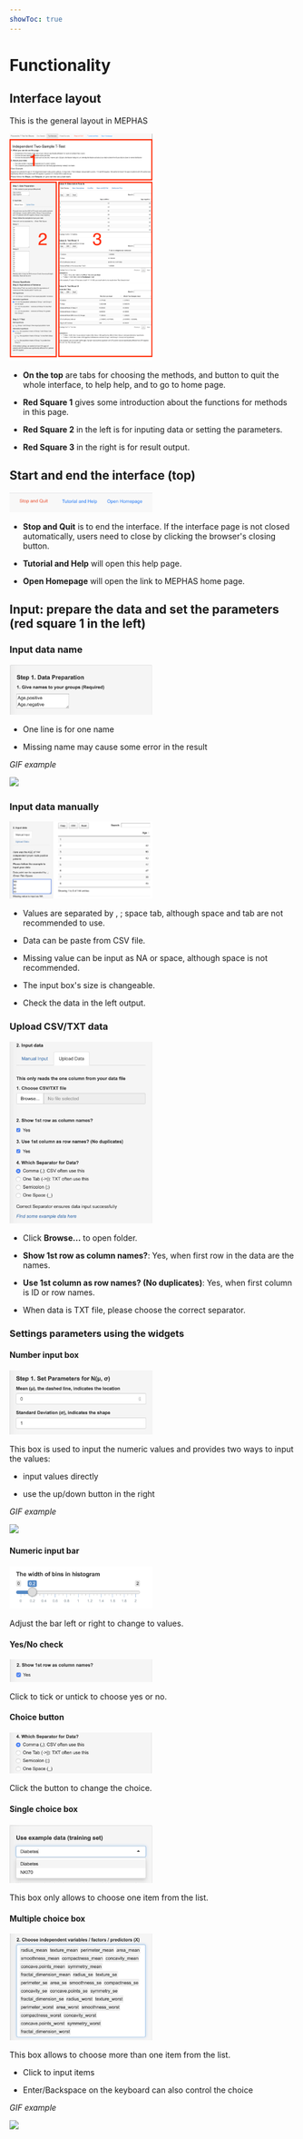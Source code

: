```yaml
---
showToc: true
---
```


# Functionality

## Interface layout

This is the general layout in MEPHAS

<img src="/images/layout.png" width="50%">

- **On the top** are tabs for choosing the methods, and button to quit the whole interface, to help help, and to go to home page.

- **Red Square 1** gives some introduction about the functions for methods in this page.

- **Red Square 2** in the left is for inputing data or setting the parameters.

- **Red Square 3** in the right is for result output.

## Start and end the interface (top)

<img src="/images/head.png" width="50%">

- **Stop and Quit** is to end the interface. If the interface page is not closed automatically, users need to close by clicking the browser's closing button. 

- **Tutorial and Help** will open this help page.

- **Open Homepage** will open the link to MEPHAS home page.

## Input: prepare the data and set the parameters (red square 1 in the left)

### Input data name

<img src="/images/name.png" width="50%">

- One line is for one name

- Missing name may cause some error in the result

*GIF example*

<img src="/images/name.gif" width="70%">

### Input data manually

<img src="/images/inputm.png" width="50%">

- Values are separated by , ; space tab, although space and tab are not recommended to use.

- Data can be paste from CSV file.

- Missing value can be input as NA or space, although space is not recommended.

- The input box's size is changeable. 

- Check the data in the left output.


### Upload CSV/TXT data

<img src="/images/inputcsv.png" width="50%">

- Click **Browse...** to open folder.

- **Show 1st row as column names?**: Yes, when first row in the data are the names. 

- **Use 1st column as row names? (No duplicates)**: Yes, when first column is ID or row names.

- When data is TXT file, please choose the correct separator. 

### Settings parameters using the widgets

#### Number input box

<img src="/images/winputnum.png" width="50%">

This box is used to input the numeric values and provides two ways to input the values:

- input values directly

- use the up/down button in the right

*GIF example*

<img src="/images/winputnum.gif" width="70%">

#### Numeric input bar

<img src="/images/wbar.png" width="50%">

Adjust the bar left or right to change to values.

#### Yes/No check

<img src="/images/wcheck.png" width="50%">

Click to tick or untick to choose yes or no.

#### Choice button

<img src="/images/wchoose.png" width="50%">

Click the button to change the choice.

#### Single choice box

<img src="/images/wsinglechoose.png" width="50%">

This box only allows to choose one item from the list.

#### Multiple choice box

<img src="/images/wmulchoose.png" width="50%">

This box allows to choose more than one item from the list.

- Click to input items

- Enter/Backspace on the keyboard can also control the choice 

*GIF example*

<img src="/images/wmulchoose.gif" width="70%">

